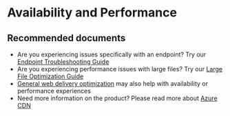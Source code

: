 <properties
	pageTitle="availability and performance other for standard for microsoft"
	description="availability and performance other for standard for microsoft"
	service="microsoft.cdn"
	resource="profiles"
	authors="karenha,magattus"
	ms.author="karenha,magattus"
	displayOrder=""
	selfHelpType="generic"
	supportTopicIds="32605815"
	resourceTags=""
	productPesIds="16531"
	cloudEnvironments="public,fairfax,mooncake"
	articleId="availability and performance other for standard for microsoft"
/>

# Availability and Performance


## **Recommended documents**
* Are you experiencing issues specifically with an endpoint? Try our [Endpoint Troubleshooting Guide](https://docs.microsoft.com/azure/cdn/cdn-troubleshoot-endpoint)<br>
* Are you experiencing performance issues with large files?  Try our [Large File Optimization Guide](https://docs.microsoft.com/azure/cdn/cdn-large-file-optimization)<br>
* [General web delivery optimization](https://docs.microsoft.com/azure/cdn/cdn-large-file-optimization) may also help with availability or performance experiences<br>
* Need more information on the product?  Please read more about [Azure CDN](https://docs.microsoft.com/azure/cdn/)
